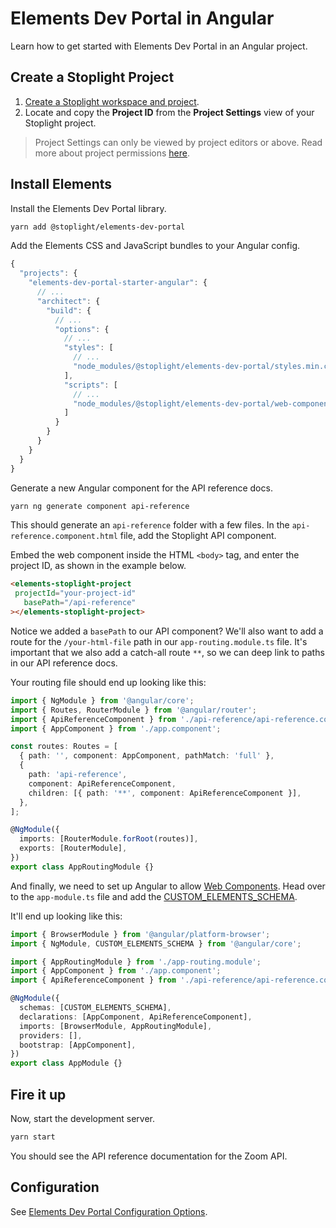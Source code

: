 # Elements Dev Portal in Angular

Learn how to get started with Elements Dev Portal in an Angular project.

## Create a Stoplight Project

1. [Create a Stoplight workspace and project](https://meta.stoplight.io/docs/platform/ZG9jOjQ2OTE4Njk3-quickstart-guide#create-a-project).
2. Locate and copy the **Project ID** from the **Project Settings** view of your Stoplight project.

> Project Settings can only be viewed by project editors or above. Read more about project permissions [here](https://meta.stoplight.io/docs/platform/ZG9jOjg1NjcyNzE-manage-project-access#project-roles).

## Install Elements

Install the Elements Dev Portal library.

```bash
yarn add @stoplight/elements-dev-portal
```

Add the Elements CSS and JavaScript bundles to your Angular config.

<!-- title: angular.json -->
```jsx
{
  "projects": {
    "elements-dev-portal-starter-angular": {
      // ...
      "architect": {
        "build": {
          // ...
          "options": {
            // ...
            "styles": [
              // ...
              "node_modules/@stoplight/elements-dev-portal/styles.min.css"
            ],
            "scripts": [
              // ...
              "node_modules/@stoplight/elements-dev-portal/web-components.min.js"
            ]
          }
        }
      }
    }
  }
}
```

Generate a new Angular component for the API reference docs.

```bash
yarn ng generate component api-reference
```

This should generate an `api-reference` folder with a few files. In the `api-reference.component.html` file, add the Stoplight API component.

Embed the web component inside the HTML `<body>` tag, and enter the project ID, as shown in the example below.

<!--
title: api-reference.component.html
-->
```html
<elements-stoplight-project
 projectId="your-project-id"
   basePath="/api-reference"
></elements-stoplight-project>
```

Notice we added a `basePath` to our API component? We'll also want to add a route for the `/your-html-file` path in our `app-routing.module.ts` file. It's important that we also add a catch-all route `**`, so we can deep link to paths in our API reference docs.

Your routing file should end up looking like this:

<!--
title: app-routing.module.ts
-->
```ts
import { NgModule } from '@angular/core';
import { Routes, RouterModule } from '@angular/router';
import { ApiReferenceComponent } from './api-reference/api-reference.component';
import { AppComponent } from './app.component';

const routes: Routes = [
  { path: '', component: AppComponent, pathMatch: 'full' },
  {
    path: 'api-reference',
    component: ApiReferenceComponent,
    children: [{ path: '**', component: ApiReferenceComponent }],
  },
];

@NgModule({
  imports: [RouterModule.forRoot(routes)],
  exports: [RouterModule],
})
export class AppRoutingModule {}
```
And finally, we need to set up Angular to allow [Web Components](https://developer.mozilla.org/en-US/docs/Web/Web_Components). Head over to the `app-module.ts` file and add the [CUSTOM_ELEMENTS_SCHEMA](https://angular.io/api/core/CUSTOM_ELEMENTS_SCHEMA).

It'll end up looking like this:

<!--
title: app-module.ts
-->
```ts
import { BrowserModule } from '@angular/platform-browser';
import { NgModule, CUSTOM_ELEMENTS_SCHEMA } from '@angular/core';

import { AppRoutingModule } from './app-routing.module';
import { AppComponent } from './app.component';
import { ApiReferenceComponent } from './api-reference/api-reference.component';

@NgModule({
  schemas: [CUSTOM_ELEMENTS_SCHEMA],
  declarations: [AppComponent, ApiReferenceComponent],
  imports: [BrowserModule, AppRoutingModule],
  providers: [],
  bootstrap: [AppComponent],
})
export class AppModule {}
```

## Fire it up

Now, start the development server.

```bash
yarn start
```

You should see the API reference documentation for the Zoom API.

## Configuration

See [Elements Dev Portal Configuration Options](elements-dev-portal-options.md).
